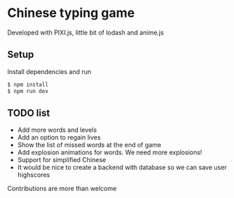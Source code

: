 Chinese typing game
===========

Developed with PIXI.js, little bit of lodash and anime.js

## Setup

Install dependencies and run
```sh
$ npm install
$ npm run dev
```

## TODO list
- Add more words and levels
- Add an option to regain lives
- Show the list of missed words at the end of game
- Add explosion animations for words. We need more explosions!
- Support for simplified Chinese
- It would be nice to create a backend with database so we can save user highscores

Contributions are more than welcome


